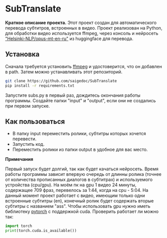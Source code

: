 # SubTranslate

**Краткое описание проекта.**
Этот проект создан для автоматического перевода субтитров, встроенных в видео. Проект реализован на Python, для обработки видео используется ffmpeg, через консоль и нейросеть ["Helsinki-NLP/opus-mt-en-ru"](https://huggingface.co/Helsinki-NLP/opus-mt-en-ru) из huggingface для перевода.

## Установка
Сначала требуется установить [ffmpeg](https://github.com/FFmpeg/FFmpeg?tab=readme-ov-file) и удостоверится, что он добавлен в path. Затем можно устанавливать этот репозиторий. 
```bash
git clone https://github.com/saigedoc/SubTranslate
pip install -r requirements.txt
```
Запустите subs.py в первый раз, дождитесь окончания работы программы. Создайте папки "input" и "output", если они не создались при первом запуске.

## Как пользоваться

- В папку input переместить ролики, субтитры которых хочется перевести.
- Запустить код.
- Переместить ролики из папки output в удобное для вас место.

**Примечания**

Первый запуск будет долгий, так как будет качаться нейросеть. Время работы программы зависит впервую очередь от длинны ролика (точнее от количества прописанных диалогов в субтитрах) и используемого устройства (cpu/gpu). На моём пк на gpu 1 видео 24 минуты, содержащее 709 фраз, перевелось за 1:44, когда на cpu - 5:04.
На данный момент проект работает с видео, имеющим только одни встроенные субтитры (en), конечный ролик будет содержать вторые субтитры с названием "ass".
Чтобы использовать gpu нужно иметь библиотеку [pytorch](https://pytorch.org) c поддержкой cuda. Проверить работает ли можно так:
```python
import torch
print(torch.cuda.is_available())
```
